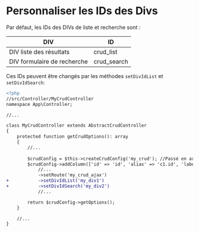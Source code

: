 # Personnaliser les IDs des Divs

Par défaut, les IDs des DIVs de liste et recherche sont :

| DIV | ID |
| --- | --- |
| DIV liste des résultats | crud_list |
| DIV formulaire de recherche | crud_search |

Ces IDs peuvent être changés par les méthodes `setDivIdList` et `setDivIdSearch`:

```diff
<?php
//src/Controller/MyCrudController
namespace App\Controller;

//...

class MyCrudController extends AbstractCrudController
{
    protected function getCrudOptions(): array
    {
        //...
        
        $crudConfig = $this->createCrudConfig('my_crud'); //Passé en argument: Nom du CRUD
        $crudConfig->addColumn(['id' => 'id', 'alias' => 'c1.id', 'label' => 'Id'])
            //...
            ->setRoute('my_crud_ajax')
+           ->setDivIdList('my_div1')
+           ->setDivIdSearch('my_div2')
            //...

        return $crudConfig->getOptions();
    }

    //...
}
```
